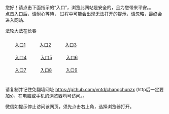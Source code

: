 您好！请点击下面指示的“入口”，浏览此网站是安全的，且为您带来平安。。 <br/>
点击入口后，请耐心等待， 过程中可能会出现无法打开的提示，请忽略，最终会进入网站. </br>

法轮大法在长春<br/>
<div style="padding:10px"><a style="margin:20px" target="_blank" href="https://dy5jo2tibkj7n.cloudfront.net/2Qpsp?jnhgqg" id="ccLink1" rel="nofollow">入口1</a> <a target="_blank" style="margin:20px" href="https://d2f215k0b3ltx0.cloudfront.net/2Qpsp?esirw" id="ccLink2" rel="nofollow">入口2</a> <a style="margin:20px" target="_blank" href="https://d2x4jh9hr3zl0t.cloudfront.net/2Qpsp?gdnqlat" id="ccLink3" rel="nofollow">入口3</a></div>

<div style="padding:10px" ><a style="margin:20px" target="_blank" href="https://dy5jo2tibkj7n.cloudfront.net/2Qpsp?jnhgqg" id="ccLink4" rel="nofollow">入口4</a> <a style="margin:20px" href="https://d2f215k0b3ltx0.cloudfront.net/2Qpsp?esirw" target="_blank" id="ccLink5" rel="nofollow">入口5</a> <a style="margin:20px" href="https://d2x4jh9hr3zl0t.cloudfront.net/2Qpsp?gdnqlat" target="_blank" id="ccLink6" rel="nofollow">入口6</a></div>

<div style="padding:10px"><a style="margin:20px" target="_blank" href="https://dy5jo2tibkj7n.cloudfront.net/2Qpsp?jnhgqg" id="ccLink7" rel="nofollow">入口7</a> <a style="margin:20px" href="https://d2f215k0b3ltx0.cloudfront.net/2Qpsp?esirw" target="_blank" id="ccLink8" rel="nofollow">入口8</a> <a style="margin:20px" target="_blank" href="https://d2x4jh9hr3zl0t.cloudfront.net/2Qpsp?gdnqlat" id="ccLink9" rel="nofollow">入口9</a></div>

<br/>



请复制并记住免翻墙网址 https://github.com/yntd/changchunzx (http后一定要加s)，在电脑或手机的浏览器均可访问。。<br/>

微信如提示停止访问该网页，须先点击右上角，选择浏览器打开。
